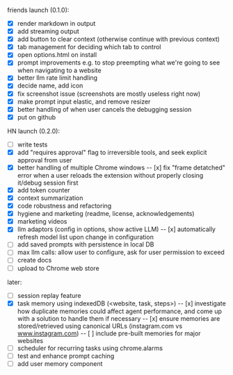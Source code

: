 friends launch (0.1.0):
- [x] render markdown in output
- [x] add streaming output
- [x] add button to clear context (otherwise continue with previous context)
- [x] tab management for deciding which tab to control
- [x] open options.html on install
- [x] prompt improvements e.g. to stop preempting what we're going to see when navigating to a website
- [x] better llm rate limit handling
- [x] decide name, add icon
- [x] fix screenshot issue (screenshots are mostly useless right now)
- [x] make prompt input elastic, and remove resizer
- [x] better handling of when user cancels the debugging session
- [x] put on github

HN launch (0.2.0):
- [ ] write tests 
- [x] add "requires approval" flag to irreversible tools, and seek explicit approval from user
- [x] better handling of multiple Chrome windows
-- [x] fix "frame detatched" error when a user reloads the extension without properly closing it/debug session first
- [x] add token counter
- [x] context summarization
- [x] code robustness and refactoring
- [x] hygiene and marketing (readme, license, acknowledgements)
- [x] marketing videos
- [x] llm adaptors (config in options, show active LLM)
-- [x] automatically refresh model list upon change in configuration
- [ ] add saved prompts with persistence in local DB
- [ ] max llm calls: allow user to configure, ask for user permission to exceed
- [ ] create docs
- [ ] upload to Chrome web store

later:
- [ ] session replay feature
- [x] task memory using indexedDB (<website, task, steps>) 
-- [x] investigate how duplicate memories could affect agent performance, and come up with a solution to handle them if necessary
-- [x] ensure memories are stored/retrieved using canonical URLs (instagram.com vs www.instagram.com)
-- [ ] include pre-built memories for major websites
- [ ] scheduler for recurring tasks using chrome.alarms
- [ ] test and enhance prompt caching
- [ ] add user memory component
